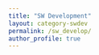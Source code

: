 ```yaml
---
title: "SW Development"
layout: category-swdev
permalink: /sw_develop/
author_profile: true
---
```

